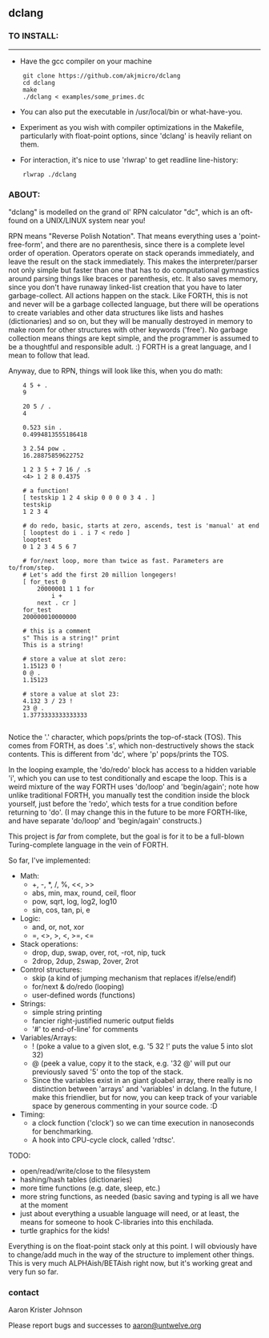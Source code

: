 ## dclang

### TO INSTALL:
____________

* Have the gcc compiler on your machine

```
    git clone https://github.com/akjmicro/dclang
    cd dclang
    make
    ./dclang < examples/some_primes.dc
```

* You can also put the executable in /usr/local/bin or what-have-you.

* Experiment as you wish with compiler optimizations in the Makefile,
  particularly with float-point options, since 'dclang' is heavily
  reliant on them.

* For interaction, it's nice to use 'rlwrap' to get readline line-history:

```
    rlwrap ./dclang
```

### ABOUT:

"dclang" is modelled on the grand ol' RPN calculator "dc", which is an
oft-found on a UNIX/LINUX system near you!

RPN means "Reverse Polish Notation".  That means everything uses a
'point-free-form', and there are no parenthesis, since there is a complete
level order of operation.  Operators operate on stack operands immediately,
and leave the result on the stack immediately.  This makes the
interpreter/parser not only simple but faster than one that has to do
computational gymnastics around parsing things like braces or parenthesis,
etc.  It also saves memory, since you don't have runaway linked-list
creation that you have to later garbage-collect.  All actions happen on the
stack.  Like FORTH, this is not and never will be a garbage collected
language, but there will be operations to create variables and other data
structures like lists and hashes (dictionaries) and so on, but they will be
manually destroyed in memory to make room for other structures with other
keywords ('free').  No garbage collection means things are kept simple, and
the programmer is assumed to be a thoughtful and responsible adult.  :)
FORTH is a great language, and I mean to follow that lead.

Anyway, due to RPN, things will look like this, when you do math:

```
    4 5 + .
    9
    
    20 5 / .
    4

    0.523 sin .
    0.4994813555186418

    3 2.54 pow .
    16.28875859622752

    1 2 3 5 + 7 16 / .s
    <4> 1 2 8 0.4375 

    # a function!
    [ testskip 1 2 4 skip 0 0 0 0 3 4 . ]
    testskip
    1 2 3 4

    # do redo, basic, starts at zero, ascends, test is 'manual' at end
    [ looptest do i . i 7 < redo ]
    looptest
    0 1 2 3 4 5 6 7

    # for/next loop, more than twice as fast. Parameters are to/from/step.
    # Let's add the first 20 million longegers!
    [ for_test 0
        20000001 1 1 for
            i +
        next . cr ]
    for_test
    200000010000000

    # this is a comment
    s" This is a string!" print
    This is a string!

    # store a value at slot zero:
    1.15123 0 !
    0 @ .
    1.15123

    # store a value at slot 23:
    4.132 3 / 23 !
    23 @ .
    1.3773333333333333


```

Notice the '.' character, which pops/prints the top-of-stack (TOS). This comes
from FORTH, as does '.s', which non-destructively shows the stack contents.
This is different from 'dc', where 'p' pops/prints the TOS.

In the looping example, the 'do/redo' block has access to a hidden variable
'i', which you can use to test conditionally and escape the loop.  This is a
weird mixture of the way FORTH uses 'do/loop' and 'begin/again'; note how
unlike traditional FORTH, you manually test the condition inside the block
yourself, just before the 'redo', which tests for a true condition before
returning to 'do'.  (I may change this in the future to be more FORTH-like,
and have separate 'do/loop' and 'begin/again' constructs.)

This project is *far* from complete, but the goal is for it to be a full-blown
Turing-complete language in the vein of FORTH.

So far, I've implemented:

  * Math:
    * +, -, *, /, %, <<, >>
    * abs, min, max, round, ceil, floor
    * pow, sqrt, log, log2, log10
    * sin, cos, tan, pi, e
  * Logic:
    * and, or, not, xor
    * =, <>, >, <, >=, <= 
  * Stack operations:
    * drop, dup, swap, over, rot, -rot, nip, tuck
    * 2drop, 2dup, 2swap, 2over, 2rot  
  * Control structures:
    * skip (a kind of jumping mechanism that replaces if/else/endif)
    * for/next & do/redo (looping)
    * user-defined words (functions)
  * Strings:
    * simple string printing 
    * fancier right-justified numeric output fields
    * '#' to end-of-line' for comments
  * Variables/Arrays:
    * ! (poke a value to a given slot, e.g. '5 32 !' puts the value 5
    into slot 32)
    * @ (peek a value, copy it to the stack, e.g. '32 @' will put our
    previously saved '5' onto the top of the stack.
    * Since the variables exist in an giant gloabel array, there really is 
    no distinction between 'arrays' and 'variables' in dclang. In the
    future, I make this friendlier, but for now, you can keep track of
    your variable space by generous commenting in your source code. :D
  * Timing:
    * a clock function ('clock') so we can time execution in nanoseconds 
    for benchmarking.
    * A hook into CPU-cycle clock, called 'rdtsc'.
  
TODO:

  * open/read/write/close to the filesystem
  * hashing/hash tables (dictionaries)
  * more time functions (e.g. date, sleep, etc.)
  * more string functions, as needed (basic saving and typing is all we have
  at the moment
  * just about everything a usuable language will need, or at least, the
  means for someone to hook C-libraries into this enchilada.
  * turtle graphics for the kids!

Everything is on the float-point stack only at this point.  I will obviously
have to change/add much in the way of the structure to implement other
things.  This is very much ALPHAish/BETAish right now, but it's working
great and very fun so far.

### contact

Aaron Krister Johnson

Please report bugs and successes to aaron@untwelve.org
